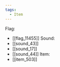 ```yaml
---
tags:
  - Item
---
```

Flag:
- [[flag_11455]]
Sound:
- [[sound_43]]
- [[sound_17]]
- [[sound_44]]
Item:
- [[item_503]]
